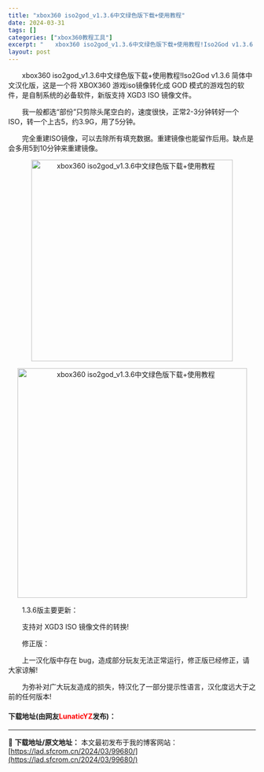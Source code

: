 ```yaml
---
title: "xbox360 iso2god_v1.3.6中文绿色版下载+使用教程"
date: 2024-03-31
tags: []
categories: ["xbox360教程工具"]
excerpt: "　　xbox360 iso2god_v1.3.6中文绿色版下载+使用教程!Iso2God v1.3.6 简体中文汉化版，这是一个将 XBOX360 游戏iso镜像转化成 GOD 模式的游戏包的软件，是自制系统的必备软件，新版支持 XGD3 ISO 镜像文件。 　　我一般都选&ldquo;部份&amp;rdq&hellip;"
layout: post
---
```


 <p>　　xbox360 iso2god_v1.3.6中文绿色版下载+使用教程!Iso2God v1.3.6 简体中文汉化版，这是一个将 XBOX360 游戏iso镜像转化成 GOD 模式的游戏包的软件，是自制系统的必备软件，新版支持 XGD3 ISO 镜像文件。</p> <p>　　我一般都选&ldquo;部份&rdquo;只剪除头尾空白的，速度很快，正常2-3分钟转好一个ISO，转一个上古5，约3.9G，用了5分钟。</p> <p>　　完全重建ISO镜像，可以去除所有填充数据。重建镜像也能留作后用。缺点是会多用5到10分钟来重建镜像。</p> <p align="center"><img align="" border="0" src="http://3.pic.pc6.com/thumb/up/2012-9/2012092811551286055_600_0.jpg" width="410" alt="xbox360 iso2god_v1.3.6中文绿色版下载+使用教程" /></p> <p align="center"><img align="" border="0" src="http://6.pic.pc6.com/thumb/up/2012-9/2012092811551382028_600_0.jpg" width="467" alt="xbox360 iso2god_v1.3.6中文绿色版下载+使用教程" /></p> <p>　　1.3.6版主要更新：</p> <p>　　支持对 XGD3 ISO 镜像文件的转换!</p> <p>　　修正版：</p> <p>　　上一汉化版中存在 bug，造成部分玩友无法正常运行，修正版已经修正，请大家谅解!</p> <p>　　为弥补对广大玩友造成的损失，特汉化了一部分提示性语言，汉化度远大于之前的任何版本!</p> <p><h4>下载地址(由网友<font color="red">LunaticYZ</font>发布)：</h4></p> 

---
📖 **下载地址/原文地址：** 本文最初发布于我的博客网站：[https://lad.sfcrom.cn/2024/03/99680/](https://lad.sfcrom.cn/2024/03/99680/)
